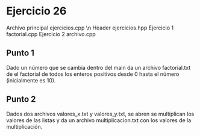 # Ejercicio 26
Archivo principal ejercicios.cpp \n
Header ejercicios.hpp
Ejercicio 1 factorial.cpp
Ejercicio 2 archivo.cpp
## Punto 1
Dado un número que se cambia dentro del main da un archivo factorial.txt de el factorial de todos los enteros positivos desde 0 hasta el número (inicialmente es 10).

## Punto 2
Dados dos archivos valores_x.txt y valores_y.txt, se abren se multiplican los valores de las listas y da un archivo multiplicacion.txt con los valores de la multiplicación. 